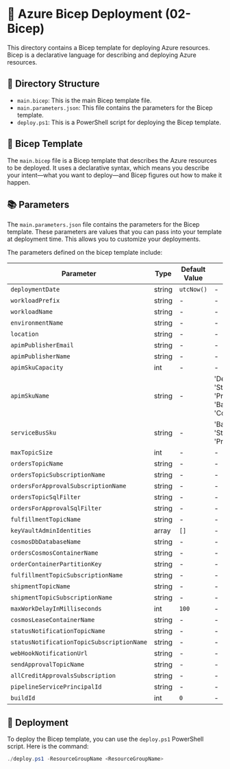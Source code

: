 # 🚀 Azure Bicep Deployment (02-Bicep)

This directory contains a Bicep template for deploying Azure resources. Bicep is a declarative language for describing and deploying Azure resources.

## 📁 Directory Structure

- `main.bicep`: This is the main Bicep template file.
- `main.parameters.json`: This file contains the parameters for the Bicep template.
- `deploy.ps1`: This is a PowerShell script for deploying the Bicep template.

## 🚧 Bicep Template

The `main.bicep` file is a Bicep template that describes the Azure resources to be deployed. It uses a declarative syntax, which means you describe your intent—what you want to deploy—and Bicep figures out how to make it happen.

## 📚 Parameters

The `main.parameters.json` file contains the parameters for the Bicep template. These parameters are values that you can pass into your template at deployment time. This allows you to customize your deployments.

The parameters defined on the bicep template include:

| Parameter | Type | Default Value | Allowed Values |
| --- | --- | --- | --- |
| `deploymentDate` | string | `utcNow()` | - |
| `workloadPrefix` | string | - | - |
| `workloadName` | string | - | - |
| `environmentName` | string | - | - |
| `location` | string | - | - |
| `apimPublisherEmail` | string | - | - |
| `apimPublisherName` | string | - | - |
| `apimSkuCapacity` | int | - | - |
| `apimSkuName` | string | - | 'Developer', 'Standard', 'Premium', 'Basic', 'Consumption' |
| `serviceBusSku` | string | - | 'Basic', 'Standard', 'Premium' |
| `maxTopicSize` | int | - | - |
| `ordersTopicName` | string | - | - |
| `ordersTopicSubscriptionName` | string | - | - |
| `ordersForApprovalSubscriptionName` | string | - | - |
| `ordersTopicSqlFilter` | string | - | - |
| `ordersForApprovalSqlFilter` | string | - | - |
| `fulfillmentTopicName` | string | - | - |
| `keyVaultAdminIdentities` | array | `[]` | - |
| `cosmosDbDatabaseName` | string | - | - |
| `ordersCosmosContainerName` | string | - | - |
| `orderContainerPartitionKey` | string | - | - |
| `fulfillmentTopicSubscriptionName` | string | - | - |
| `shipmentTopicName` | string | - | - |
| `shipmentTopicSubscriptionName` | string | - | - |
| `maxWorkDelayInMilliseconds` | int | `100` | - |
| `cosmosLeaseContainerName` | string | - | - |
| `statusNotificationTopicName` | string | - | - |
| `statusNotificationTopicSubscriptionName` | string | - | - |
| `webHookNotificationUrl` | string | - | - |
| `sendApprovalTopicName` | string | - | - |
| `allCreditApprovalsSubscription` | string | - | - |
| `pipelineServicePrincipalId` | string | - | - |
| `buildId` | int | `0` | - |

## 🚀 Deployment

To deploy the Bicep template, you can use the `deploy.ps1` PowerShell script. Here is the command:

```powershell
./deploy.ps1 -ResourceGroupName <ResourceGroupName>
```
